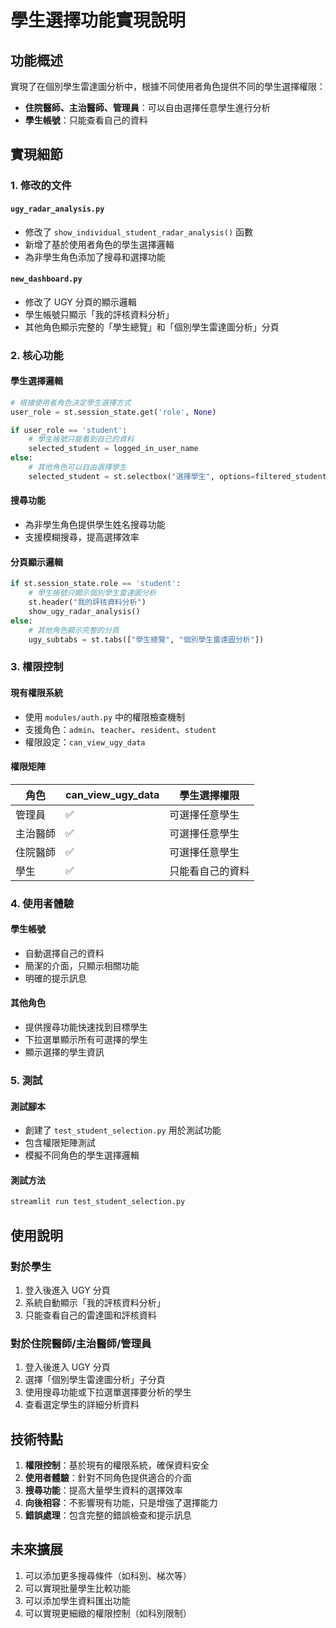 # 學生選擇功能實現說明

## 功能概述

實現了在個別學生雷達圖分析中，根據不同使用者角色提供不同的學生選擇權限：

- **住院醫師、主治醫師、管理員**：可以自由選擇任意學生進行分析
- **學生帳號**：只能查看自己的資料

## 實現細節

### 1. 修改的文件

#### `ugy_radar_analysis.py`
- 修改了 `show_individual_student_radar_analysis()` 函數
- 新增了基於使用者角色的學生選擇邏輯
- 為非學生角色添加了搜尋和選擇功能

#### `new_dashboard.py`
- 修改了 UGY 分頁的顯示邏輯
- 學生帳號只顯示「我的評核資料分析」
- 其他角色顯示完整的「學生總覽」和「個別學生雷達圖分析」分頁

### 2. 核心功能

#### 學生選擇邏輯
```python
# 根據使用者角色決定學生選擇方式
user_role = st.session_state.get('role', None)

if user_role == 'student':
    # 學生帳號只能看到自己的資料
    selected_student = logged_in_user_name
else:
    # 其他角色可以自由選擇學生
    selected_student = st.selectbox("選擇學生", options=filtered_students)
```

#### 搜尋功能
- 為非學生角色提供學生姓名搜尋功能
- 支援模糊搜尋，提高選擇效率

#### 分頁顯示邏輯
```python
if st.session_state.role == 'student':
    # 學生帳號只顯示個別學生雷達圖分析
    st.header("我的評核資料分析")
    show_ugy_radar_analysis()
else:
    # 其他角色顯示完整的分頁
    ugy_subtabs = st.tabs(["學生總覽", "個別學生雷達圖分析"])
```

### 3. 權限控制

#### 現有權限系統
- 使用 `modules/auth.py` 中的權限檢查機制
- 支援角色：`admin`、`teacher`、`resident`、`student`
- 權限設定：`can_view_ugy_data`

#### 權限矩陣
| 角色 | can_view_ugy_data | 學生選擇權限 |
|------|------------------|-------------|
| 管理員 | ✅ | 可選擇任意學生 |
| 主治醫師 | ✅ | 可選擇任意學生 |
| 住院醫師 | ✅ | 可選擇任意學生 |
| 學生 | ✅ | 只能看自己的資料 |

### 4. 使用者體驗

#### 學生帳號
- 自動選擇自己的資料
- 簡潔的介面，只顯示相關功能
- 明確的提示訊息

#### 其他角色
- 提供搜尋功能快速找到目標學生
- 下拉選單顯示所有可選擇的學生
- 顯示選擇的學生資訊

### 5. 測試

#### 測試腳本
- 創建了 `test_student_selection.py` 用於測試功能
- 包含權限矩陣測試
- 模擬不同角色的學生選擇邏輯

#### 測試方法
```bash
streamlit run test_student_selection.py
```

## 使用說明

### 對於學生
1. 登入後進入 UGY 分頁
2. 系統自動顯示「我的評核資料分析」
3. 只能查看自己的雷達圖和評核資料

### 對於住院醫師/主治醫師/管理員
1. 登入後進入 UGY 分頁
2. 選擇「個別學生雷達圖分析」子分頁
3. 使用搜尋功能或下拉選單選擇要分析的學生
4. 查看選定學生的詳細分析資料

## 技術特點

1. **權限控制**：基於現有的權限系統，確保資料安全
2. **使用者體驗**：針對不同角色提供適合的介面
3. **搜尋功能**：提高大量學生資料的選擇效率
4. **向後相容**：不影響現有功能，只是增強了選擇能力
5. **錯誤處理**：包含完整的錯誤檢查和提示訊息

## 未來擴展

1. 可以添加更多搜尋條件（如科別、梯次等）
2. 可以實現批量學生比較功能
3. 可以添加學生資料匯出功能
4. 可以實現更細緻的權限控制（如科別限制）
